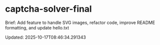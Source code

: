 # captcha-solver-final

Brief:
Add feature to handle SVG images, refactor code, improve README formatting, and update hello.txt

Updated: 2025-10-17T08:46:34.291343